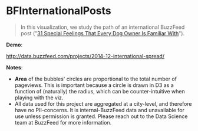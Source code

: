 BFInternationalPosts
====================

> In this visualization, we study the path of an international BuzzFeed post ("<a href= http://www.buzzfeed.com/regajha/feelings-that-every-dog-owner-is-familiar-with#.fk9yQ9Bq0>31 Special Feelings That Every Dog Owner Is Familiar With</a>").

**Demo**:

http://data.buzzfeed.com/projects/2014-12-international-spread/

**Notes**:

* __Area__ of the bubbles' circles are proportional to the total number of pageviews. This is important because a circle is drawn in D3 as a function of (naturally) the radius, which can be counter-intuitive when playing with the viz.
* All data used for this project are aggregated at a city-level, and therefore have no PII-concerns. It is internal-BuzzFeed data and unavailable for use unless permission is granted. Please reach out to the Data Science team at BuzzFeed for more information.
